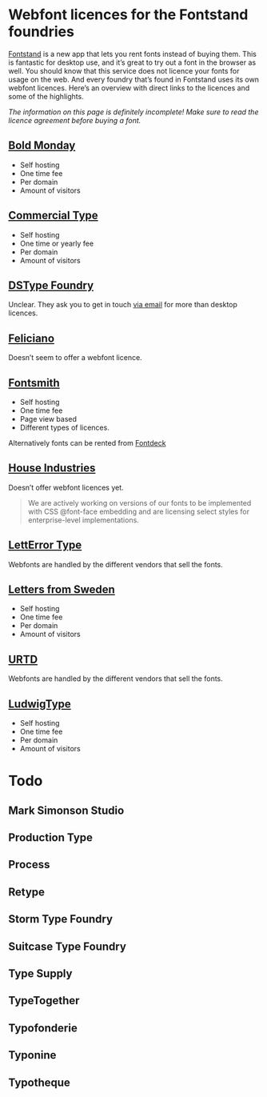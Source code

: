# Webfont licences for the Fontstand foundries

[Fontstand](https://fontstand.com/) is a new app that lets you rent fonts instead of buying them. This is fantastic for desktop use, and it’s great to try out a font in the browser as well. You should know that this service does not licence your fonts for usage on the web. And every foundry that’s found in Fontstand uses its own webfont licences. Here’s an overview with direct links to the licences and some of the highlights. 

*The information on this page is definitely incomplete! Make sure to read the licence agreement before buying a font.*

## [Bold Monday](https://www.boldmonday.com/support/licenses/)

- Self hosting
- One time fee
- Per domain
- Amount of visitors

## [Commercial Type](https://commercialtype.com/user_license)

- Self hosting
- One time or yearly fee
- Per domain
- Amount of visitors

## [DSType Foundry](http://www.dstype.com/)

Unclear. They ask you to get in touch [via email](mailto:info@dstype.com?subject=Information%20About%20Licenses) for more than desktop licences.

## [Feliciano](http://www.felicianotypefoundry.com/cms/licensing)

Doesn’t seem to offer a webfont licence.

## [Fontsmith](http://www.fontsmith.com/licensing)

- Self hosting
- One time fee
- Page view based
- Different types of licences. 

Alternatively fonts can be rented from [Fontdeck](http://fontdeck.com/foundry/fontsmith)

## [House Industries](http://www.houseind.com/fonts/licensing/webfonts)

Doesn’t offer webfont licences yet. 

> We are actively working on versions of our fonts to be implemented with CSS @font-face embedding and are licensing select styles for enterprise-level implementations.

## [LettError Type](http://letterror.com/fontcatalog/)

Webfonts are handled by the different vendors that sell the fonts. 

## [Letters from Sweden](http://lettersfromsweden.se/license/)

- Self hosting
- One time fee
- Per domain
- Amount of visitors

## [URTD](http://www.urtd.net/fonts)

Webfonts are handled by the different vendors that sell the fonts. 

## [LudwigType](https://www.ludwigtype.de/license)

- Self hosting
- One time fee
- Per domain
- Amount of visitors

# Todo

## Mark Simonson Studio

## Production Type

## Process

## Retype

## Storm Type Foundry

## Suitcase Type Foundry

## Type Supply

## TypeTogether

## Typofonderie

## Typonine

## Typotheque

